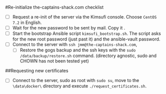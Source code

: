 #Re-initialize the-captains-shack.com checklist

- [ ] Request a re-init of the server via the Kimsufi console. Choose `CentOS 7.2` in English.
- [ ] Wait for the new password to be sent by mail. Copy it .
- [ ] Start the bootstrap Ansible script `kimsufi_bootstrap.sh`. The script asks for the new root password (just past it) 
and the ansible-vault password.
- [ ] Connect to the server with `ssh jmm@the-captains-shack.com`, 
    - [ ] Restore the gogs backup and the ssh keys with the `sudo /data/backup/restore.sh` command. (directory agnostic, sudo and CHOWN has not been tested yet)

##Requesting new certificates
- [ ] Connect to the server, sudo as root with `sudo su`, move to the `\data\docker\` directory and execute `./request_certificates.sh`.